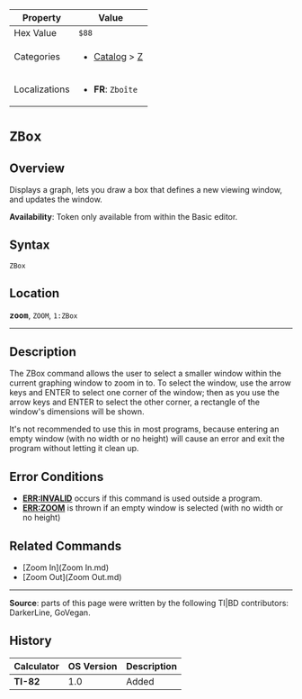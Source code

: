 | Property      | Value |
|---------------|-------|
| Hex Value     | `$88`|
| Categories    | <ul><li>[Catalog](<../categories/Catalog.md>) > [Z](<../categories/Catalog.md#Z>)</li></ul> |
| Localizations | <ul><li><b>FR</b>: `Zboîte`</li></ul> |

# `ZBox`

## Overview
Displays a graph, lets you draw a box that defines a new viewing window, and updates the window.


<b>Availability</b>: Token only available from within the Basic editor.

## Syntax
`ZBox`

## Location
<tt><kbd><b>zoom</b></kbd></tt>, `ZOOM`, `1:ZBox`
<hr>

## Description

The ZBox command allows the user to select a smaller window within the current graphing window to zoom in to. To select the window, use the arrow keys and ENTER to select one corner of the window; then as you use the arrow keys and ENTER to select the other corner, a rectangle of the window's dimensions will be shown.

It's not recommended to use this in most programs, because entering an empty window (with no width or no height) will cause an error and exit the program without letting it clean up.

## Error Conditions

*   **[ERR:INVALID](errors#invalid)** occurs if this command is used outside a program.
*   **[ERR:ZOOM](errors#zoom)** is thrown if an empty window is selected (with no width or no height)

## Related Commands

*   [Zoom In](Zoom In.md)
*   [Zoom Out](Zoom Out.md)

* * *

**Source**: parts of this page were written by the following TI|BD contributors: DarkerLine, GoVegan.

## History
| Calculator | OS Version | Description |
|------------|------------|-------------|
| <b>TI-82</b> | 1.0 | Added |


